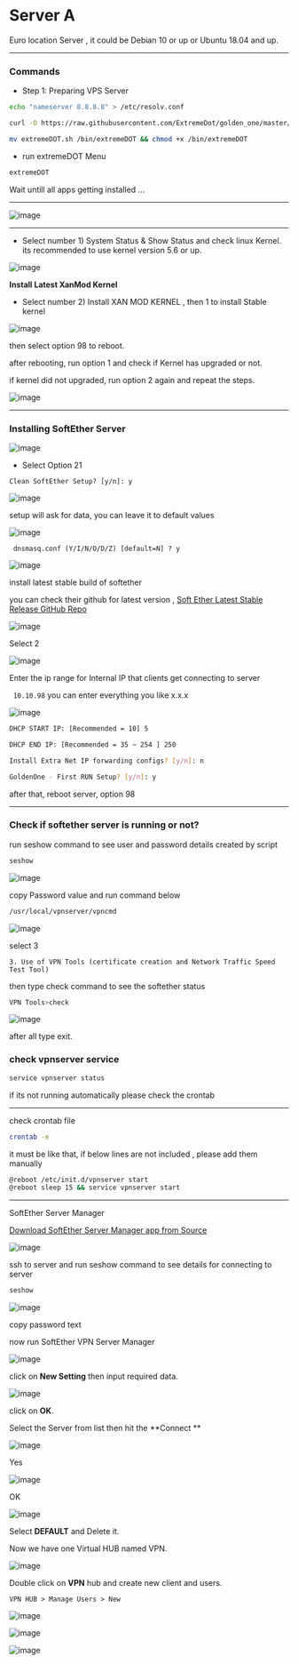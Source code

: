 # Server A

Euro location Server , it could be Debian 10 or up or Ubuntu 18.04 and up.


***

### Commands

* Step 1: Preparing VPS Server

```sh
echo "nameserver 8.8.8.8" > /etc/resolv.conf

curl -O https://raw.githubusercontent.com/ExtremeDot/golden_one/master/extremeDOT.sh && chmod +x extremeDOT.sh

mv extremeDOT.sh /bin/extremeDOT && chmod +x /bin/extremeDOT
```

* run extremeDOT Menu

```sh
extremeDOT
```

Wait untill all apps getting installed ...


***

![image](https://user-images.githubusercontent.com/120102306/224574759-21a2cebf-d463-462d-a80f-cc0d2c5be242.png)


***

* Select number 1)  System Status & Show Status and check linux Kernel. its recommended to use kernel version 5.6 or up.

![image](https://user-images.githubusercontent.com/120102306/224574943-63899fa1-f3e2-4a4d-95bb-d1ccd6617894.png)


**Install Latest XanMod Kernel**

* Select number 2)  Install XAN MOD KERNEL , then 1 to install Stable kernel

![image](https://user-images.githubusercontent.com/120102306/224575013-861f5d5a-0061-410a-a971-013fe5f10330.png)

then select option 98 to reboot.

after rebooting, run option 1 and check if Kernel has upgraded or not.

if kernel did not upgraded, run option 2 again and repeat the steps.

![image](https://user-images.githubusercontent.com/120102306/224576278-307e2939-05fc-43fa-8650-77a09550c12a.png)


***

### Installing SoftEther Server

![image](https://user-images.githubusercontent.com/120102306/224576334-f1acd632-f9c6-4459-870d-4ce0ff5b915f.png)

* Select Option 21 

` Clean SoftEther Setup? [y/n]: y `

![image](https://user-images.githubusercontent.com/120102306/224576952-8dd23850-8971-435e-b3e0-d2e2171dab8a.png)

setup will ask for data, you can leave it to default values

![image](https://user-images.githubusercontent.com/120102306/224577012-7fe765df-5272-45f2-821f-8f6520b653e3.png)


` dnsmasq.conf (Y/I/N/O/D/Z) [default=N] ? y`

![image](https://user-images.githubusercontent.com/120102306/224577128-bf0fbe3f-ab29-44f5-a9eb-5ff0751e5f53.png)

install latest stable build of softether

you can check their github for latest version , [Soft Ether Latest Stable Release GitHub Repo](https://github.com/SoftEtherVPN/SoftEtherVPN_Stable/releases)

![image](https://user-images.githubusercontent.com/120102306/224578291-ce7b770d-7053-4ba3-b971-19d80e945d70.png)

Select 2

![image](https://user-images.githubusercontent.com/120102306/224578322-57ae9460-6ad6-4409-a99f-9673c96511ae.png)

Enter the ip range for Internal IP that clients get connecting to server

` 10.10.98`
you can enter everything you like x.x.x

![image](https://user-images.githubusercontent.com/120102306/224578452-eac3c8cd-d45f-4bac-99af-12c3ed14416c.png)


```sh
DHCP START IP: [Recommended = 10] 5
```

```sh
DHCP END IP: [Recommended = 35 ~ 254 ] 250
```

```sh
Install Extra Net IP forwarding configs? [y/n]: n
```

```sh
GoldenOne - First RUN Setup? [y/n]: y
```

after that, reboot server, option 98


***


### Check if softether server is running or not?

run seshow command to see user and password details created by script
```sh
seshow
```
![image](https://user-images.githubusercontent.com/120102306/224578761-1fc26ca7-5d2c-4b74-b31f-99c7f92b8603.png)

copy Password value and run command below

```sh
/usr/local/vpnserver/vpncmd
```
![image](https://user-images.githubusercontent.com/120102306/224578975-4e8954bb-e324-434b-bed3-19c5679888fc.png)

select 3

`3. Use of VPN Tools (certificate creation and Network Traffic Speed Test Tool)`

then type check command to see the softether status

```sh
VPN Tools>check
```
![image](https://user-images.githubusercontent.com/120102306/224579073-c5cb4535-1af4-4c8f-b53f-1282ee61652f.png)

after all type exit.

### check vpnserver service

```sh
service vpnserver status
```
if its not running automatically please check the crontab

***

check crontab file

```sh
crontab -e
```

it must be like that, if below lines are not included , please add them manually


```sh
@reboot /etc/init.d/vpnserver start
@reboot sleep 15 && service vpnserver start
```

***

SoftEther Server Manager 

[Download SoftEther Server Manager app from Source](https://www.softether-download.com/en.aspx)

![image](https://user-images.githubusercontent.com/120102306/224613584-4118f24a-1d8e-48be-879f-f5e9589623b9.png)

ssh to server and run seshow command to see details for connecting to server

```sh
seshow
```

![image](https://user-images.githubusercontent.com/120102306/224613845-7471342d-97e6-43a5-93b9-ab409c56a0f5.png)

copy password text

now run SoftEther VPN Server Manager

![image](https://user-images.githubusercontent.com/120102306/224614148-39ebe45b-d755-4fc2-aeab-ca9062a4e1cc.png)

click on **New Setting** then input required data.

![image](https://user-images.githubusercontent.com/120102306/224614423-e8cc6765-2a41-45b5-82f8-cc7397369751.png)

click on **OK**.

Select the Server from list then hit the **Connect **

![image](https://user-images.githubusercontent.com/120102306/224614604-5c843c4c-2c43-4b5f-bf84-19accfe57c90.png)

Yes


![image](https://user-images.githubusercontent.com/120102306/224614645-79b81a4b-726b-4e08-abe9-550f38b31595.png)


OK

![image](https://user-images.githubusercontent.com/120102306/224614835-65fa5698-ef10-4804-ba69-d07ed6030be7.png)

Select **DEFAULT** and Delete it. 

Now we have one Virtual HUB named VPN.

![image](https://user-images.githubusercontent.com/120102306/224615096-c1a3b6e2-fe8e-4d44-b404-f4c08b615357.png)

Double click on **VPN** hub and create new client and users.

`VPN HUB > Manage Users > New `

![image](https://user-images.githubusercontent.com/120102306/224615401-f2fc1e80-094a-43a3-8911-80de1bf9efb2.png)

![image](https://user-images.githubusercontent.com/120102306/224615421-881a1f3c-c812-4332-ac18-11eb58a80515.png)

![image](https://user-images.githubusercontent.com/120102306/224615436-2277beea-fd60-4999-a31c-256e486cb78a.png)





